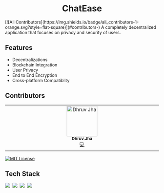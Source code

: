<h1 align="center">ChatEase</h1>
<!-- ALL-CONTRIBUTORS-BADGE:START - Do not remove or modify this section -->
[![All Contributors](https://img.shields.io/badge/all_contributors-1-orange.svg?style=flat-square)](#contributors-)
<!-- ALL-CONTRIBUTORS-BADGE:END -->
A completely decentralized application that focuses on privacy and security of users.

## Features
<ul><li>Decentralizations
<li>Blockchain Integration
<li>User Privacy
<li>End to End Encryption
<li>Cross-platform Compatiblity
</ul>

## Contributors

<!-- ALL-CONTRIBUTORS-LIST:START - Do not remove or modify this section -->
<!-- prettier-ignore-start -->
<!-- markdownlint-disable -->
<table>
  <tbody>
    <tr>
      <td align="center" valign="top" width="14.28%"><a href="https://dhrxvjhx.github.io"><img src="https://avatars.githubusercontent.com/u/68009084?v=4?s=100" width="100px;" alt="Dhruv Jha"/><br /><sub><b>Dhruv Jha</b></sub></a><br /><a href="https://github.com/dhrxvjhx/genesis1.0/commits?author=dhrxvjhx" title="Code">💻</a></td>
    </tr>
  </tbody>
</table>

<!-- markdownlint-restore -->
<!-- prettier-ignore-end -->

<!-- ALL-CONTRIBUTORS-LIST:END -->
<!-- prettier-ignore-start -->
<!-- markdownlint-disable -->

<!-- markdownlint-restore -->
<!-- prettier-ignore-end -->

<!-- ALL-CONTRIBUTORS-LIST:END -->




[![MIT License](https://img.shields.io/badge/License-MIT-orange.svg)](https://choosealicense.com/licenses/mit/)


<h2>Tech Stack</h2>
<p>
<img src="https://img.shields.io/badge/HTML5-E34F26?style=for-the-badge&logo=html5&logoColor=white" />&nbsp; 
<img src="https://img.shields.io/badge/CSS3-1572B6?style=for-the-badge&logo=css3&logoColor=white" />&nbsp;
<img src="https://img.shields.io/badge/next%20js-000000?style=for-the-badge&logo=nextdotjs&logoColor=white" />&nbsp;
<img src="https://img.shields.io/badge/Solidity-e6e6e6?style=for-the-badge&logo=solidity&logoColor=black" />
</p>


